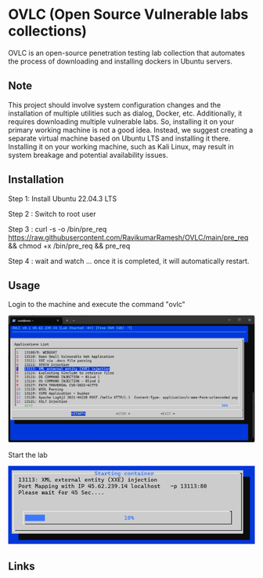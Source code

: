 # OVLC (Open Source Vulnerable labs collections) 

OVLC is an open-source penetration testing lab collection that automates the process of downloading and installing dockers in Ubuntu servers.



Note 
----
This project should involve system configuration changes and the installation of multiple utilities such as dialog, Docker, etc. Additionally, it requires downloading multiple vulnerable labs. So, installing it on your primary working machine is not a good idea. Instead, we suggest creating a separate virtual machine based on Ubuntu LTS and installing it there. Installing it on your working machine, such as Kali Linux, may result in system breakage and potential availability issues.

Installation
----

Step 1: Install Ubuntu 22.04.3 LTS 

Step 2 : Switch to root user

Step 3 : curl -s -o /bin/pre_req https://raw.githubusercontent.com/RavikumarRamesh/OVLC/main/pre_req  && chmod +x /bin/pre_req && pre_req

Step 4 : wait and watch ... once it is completed, it will automatically restart.

Usage
----

Login to the machine and execute the command "ovlc"

![ovlc](image/ovlc.png)

Start the lab

![start](image/start.png)


Links
----
